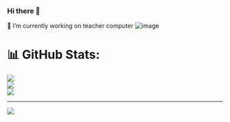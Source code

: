 ### Hi there 👋

🔭 I’m currently working on teacher computer
![image](https://user-images.githubusercontent.com/109339804/179350547-6e310521-adc4-4ffe-bd6f-4995ec75b124.png)




# 📊 GitHub Stats:
![](https://github-readme-stats.vercel.app/api?username=bestyoriya&theme=dark&hide_border=false&include_all_commits=false&count_private=false)<br/>
![](https://github-readme-streak-stats.herokuapp.com/?user=bestyoriya&theme=dark&hide_border=false)<br/>
![](https://github-readme-stats.vercel.app/api/top-langs/?username=bestyoriya&theme=dark&hide_border=false&include_all_commits=false&count_private=false&layout=compact)

---
[![](https://visitcount.itsvg.in/api?id=bestyoriya&icon=0&color=0)](https://visitcount.itsvg.in)





<!--
**bestyoriya/bestyoriya** is a ✨ _special_ ✨ repository because its `README.md` (this file) appears on your GitHub profile.

Here are some ideas to get you started:

- 🔭 I’m currently working on ...
- 🌱 I’m currently learning ...
- 👯 I’m looking to collaborate on ...
- 🤔 I’m looking for help with ...
- 💬 Ask me about ...
- 📫 How to reach me: ...
- 😄 Pronouns: ...
- ⚡ Fun fact: ...
-->
